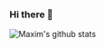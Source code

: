 ### Hi there 👋
![Maxim's github stats](https://github-readme-stats.vercel.app/api?username=MaximKing/&count_private=true)
